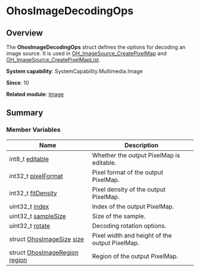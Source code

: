 # OhosImageDecodingOps


## Overview

The **OhosImageDecodingOps** struct defines the options for decoding an image source. It is used in [OH_ImageSource_CreatePixelMap](image.md#oh_imagesource_createpixelmap) and [OH_ImageSource_CreatePixelMapList](image.md#oh_imagesource_createpixelmaplist).

**System capability**: SystemCapability.Multimedia.Image

**Since**: 10

**Related module**: [Image](image.md)


## Summary


### Member Variables

| Name| Description| 
| -------- | -------- |
| int8_t [editable](image.md#editable) | Whether the output PixelMap is editable.|
| int32_t [pixelFormat](image.md#pixelformat-23) | Pixel format of the output PixelMap.|
| int32_t [fitDensity](image.md#fitdensity) | Pixel density of the output PixelMap.|
| uint32_t [index](image.md#index) | Index of the output PixelMap.|
| uint32_t [sampleSize](image.md#samplesize) | Size of the sample.|
| uint32_t [rotate](image.md#rotate) | Decoding rotation options.|
| struct [OhosImageSize](_ohos_image_size.md) [size](image.md#size-27) | Pixel width and height of the output PixelMap.|
| struct [OhosImageRegion](_ohos_image_region.md) [region](image.md#region) | Region of the output PixelMap.|
